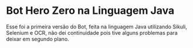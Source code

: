 # Bot Hero Zero na Linguagem Java
Esse foi a primeira versão do Bot, feita na linguagem Java utilizando Sikuli, Selenium e OCR, não dei continuidade pois tive alguns problemas para deixar em segundo plano.

